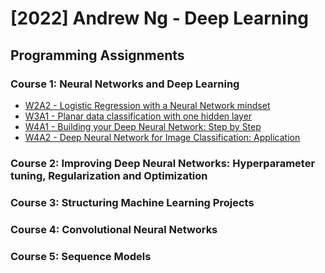 # [2022] Andrew Ng - Deep Learning
## Programming Assignments
### Course 1: Neural Networks and Deep Learning
  - [W2A2 - Logistic Regression with a Neural Network mindset](Course1/C1W2A2/Logistic_Regression_with_a_Neural_Network_mindset.ipynb)
  - [W3A1 - Planar data classification with one hidden layer](Course1/C1W3A1/Planar_data_classification_with_one_hidden_layer.ipynb)
  - [W4A1 - Building your Deep Neural Network: Step by Step](Course1/C1W4A1/Building_your_Deep_Neural_Network_Step_by_Step.ipynb)
  - [W4A2 - Deep Neural Network for Image Classification: Application](Course1/C1W4A2/Deep_Neural_Network_Application.ipynb)
### Course 2: Improving Deep Neural Networks: Hyperparameter tuning, Regularization and Optimization
### Course 3: Structuring Machine Learning Projects
### Course 4: Convolutional Neural Networks
### Course 5: Sequence Models
